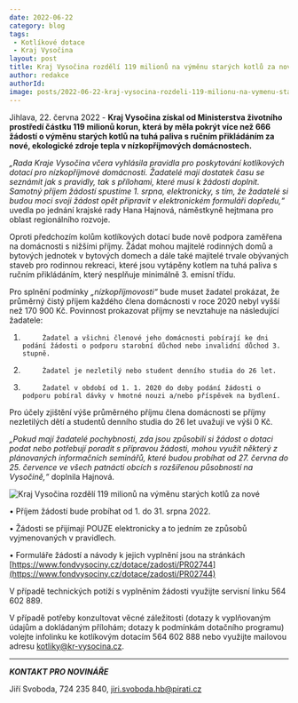 ```yaml
---
date: 2022-06-22
category: blog
tags:
 - Kotlíkové dotace
 - Kraj Vysočina
layout: post
title: Kraj Vysočina rozdělí 119 milionů na výměnu starých kotlů za nové
author: redakce
authorId: 
image: posts/2022-06-22-kraj-vysocina-rozdeli-119-milionu-na-vymenu-starych-kotlu-za-nove.jpg
---
```


Jihlava, 22. června 2022 - **Kraj Vysočina získal od Ministerstva životního prostředí částku 119 milionů korun, která by měla pokrýt více než 666 žádostí o výměnu starých kotlů na tuhá paliva s ručním přikládáním za nové, ekologické zdroje tepla v nízkopříjmových domácnostech.**

*„Rada Kraje Vysočina včera vyhlásila pravidla pro poskytování kotlíkových dotací pro nízkopříjmové domácnosti. Žadatelé mají dostatek času se seznámit jak s pravidly, tak s přílohami, které musí k žádosti doplnit. Samotný příjem žádostí spustíme 1. srpna, elektronicky, s tím, že žadatelé si budou moci svoji žádost opět připravit v elektronickém formuláři dopředu,“* uvedla po jednání krajské rady Hana Hajnová, náměstkyně hejtmana pro oblast regionálního rozvoje.

Oproti předchozím kolům kotlíkových dotací bude nově podpora zaměřena na domácnosti s nižšími příjmy. Žádat mohou majitelé rodinných domů a bytových jednotek v bytových domech a dále také majitelé trvale obývaných staveb pro rodinnou rekreaci, které jsou vytápěny kotlem na tuhá paliva s ručním přikládáním, který nesplňuje minimálně 3. emisní třídu.

Pro splnění podmínky *„nízkopříjmovosti“* bude muset žadatel prokázat, že průměrný čistý příjem každého člena domácnosti v roce 2020 nebyl vyšší než 170 900 Kč. Povinnost prokazovat příjmy se nevztahuje na následující žadatele:

1.          Žadatel a všichni členové jeho domácnosti pobírají ke dni podání žádosti o podporu starobní důchod nebo invalidní důchod 3. stupně.

2.          Žadatel je nezletilý nebo student denního studia do 26 let.

3.          Žadatel v období od 1. 1. 2020 do doby podání žádosti o podporu pobíral dávky v hmotné nouzi a/nebo příspěvek na bydlení.

Pro účely zjištění výše průměrného příjmu člena domácnosti se příjmy nezletilých dětí a studentů denního studia do 26 let uvažují ve výši 0 Kč.

*„Pokud mají žadatelé pochybnosti, zda jsou způsobilí si žádost o dotaci podat nebo potřebují poradit s přípravou žádosti, mohou využít některý z plánovaných informačních seminářů, které budou probíhat od 27. června do 25. července ve všech patnácti obcích s rozšířenou působností na Vysočině,“* doplnila Hajnová.

![Kraj Vysočina rozdělí 119 milionů na výměnu starých kotlů za nové](https://a.pirati.cz/vysocina/img/posts/2022-06-22-kraj-vysocina-rozdeli-119-milionu-na-vymenu-starych-kotlu-za-nove-harmonogram.JPG)

•	Příjem žádostí bude probíhat od 1. do 31. srpna 2022.

•	Žádosti se přijímají POUZE elektronicky a to jedním ze způsobů vyjmenovaných v pravidlech.

•	Formuláře žádostí a návody k jejich vyplnění jsou na stránkách [https://www.fondvysociny.cz/dotace/zadosti/PR02744](https://www.fondvysociny.cz/dotace/zadosti/PR02744)

V případě technických potíží s vyplněním žádosti využijte servisní linku 564 602 889.

V případě potřeby konzultovat věcné záležitosti (dotazy k vyplňovaným údajům a dokládaným přílohám; dotazy k podmínkám dotačního programu) volejte infolinku ke kotlíkovým dotacím 564 602 888 nebo využijte mailovou adresu kotliky@kr-vysocina.cz.


---

***KONTAKT PRO NOVINÁŘE*** 

Jiří Svoboda, 724 235 840, <jiri.svoboda.hb@pirati.cz>
